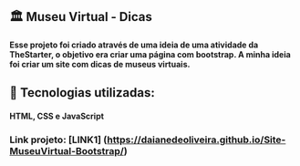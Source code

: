 ## 🏛 Museu Virtual - Dicas
#### Esse projeto foi criado através de uma ideia de uma atividade da TheStarter, o objetivo era criar uma página com bootstrap. A minha ideia foi criar um site com dicas de museus virtuais.

## 📱 Tecnologias utilizadas:
#### HTML, CSS e JavaScript 
### Link projeto: [LINK1] (https://daianedeoliveira.github.io/Site-MuseuVirtual-Bootstrap/)
